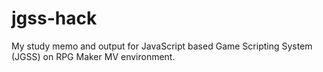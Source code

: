 # jgss-hack
My study memo and output for JavaScript based Game Scripting System (JGSS) on RPG Maker MV environment.
